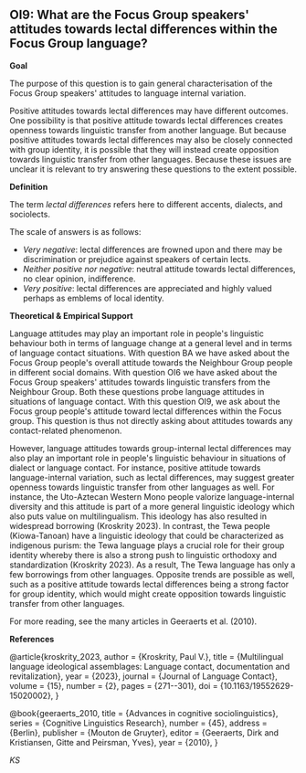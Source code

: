 
## OI9: What are the Focus Group speakers' attitudes towards lectal differences within the Focus Group language?



**Goal**

The purpose of this question is to gain general characterisation of the Focus Group speakers' attitudes to language internal variation.



Positive attitudes towards lectal differences may have different outcomes. One possibility is that positive attitude towards lectal differences creates openness towards linguistic transfer from another language. But because positive attitudes towards lectal differences may also be closely connected with group identity, it is possible that they will instead create opposition towards linguistic transfer from other languages. Because these issues are unclear it is relevant to try answering these questions to the extent possible.



**Definition**

The term *lectal differences* refers here to different accents, dialects, and sociolects.

The scale of answers is as follows:
- *Very negative*: lectal differences are frowned upon and there may be discrimination or prejudice against speakers of certain lects.
- *Neither positive nor negative*: neutral attitude towards lectal differences, no clear opinion, indifference.
- *Very positive*: lectal differences are appreciated and highly valued perhaps as emblems of local identity.



**Theoretical & Empirical Support**

Language attitudes may play an important role in people's linguistic behaviour both in terms of language change at a general level and in terms of language contact situations. With question BA we have asked about the Focus Group people's overall attitude towards the Neighbour Group people in different social domains. With question OI6 we have asked about the Focus Group speakers' attitudes towards linguistic transfers from the Neighbour Group. Both these questions probe language attitudes in situations of language contact. With this question OI9, we ask about the Focus group people's attitude toward lectal differences within the Focus group. This question is thus not directly asking about attitudes towards any contact-related phenomenon.

However, language attitudes towards group-internal lectal differences may also play an important role in people's linguistic behaviour in situations of dialect or language contact. For instance, positive attitude towards language-internal variation, such as lectal differences, may suggest greater openness towards linguistic transfer from other languages as well. For instance, the Uto-Aztecan Western Mono people valorize language-internal diversity and this attitude is part of a more general linguistic ideology which also puts value on multilingualism. This ideology has also resulted in widespread borrowing (Kroskrity 2023). In contrast, the Tewa people (Kiowa-Tanoan) have a linguistic ideology that could be characterized as indigenous purism: the Tewa language plays a crucial role for their group identity whereby there is also a strong push to linguistic orthodoxy and standardization (Kroskrity 2023). As a result, The Tewa language has only a few borrowings from other languages. Opposite trends are possible as well, such as a positive attitude towards lectal differences being a strong factor for group identity, which would might create opposition towards linguistic transfer from other languages.

For more reading, see the many articles in Geeraerts et al. (2010).



**References**

@article{kroskrity_2023, author = {Kroskrity, Paul V.}, title = {Multilingual language ideological assemblages: Language contact, documentation and revitalization}, year = {2023}, journal = {Journal of Language Contact}, volume = {15}, number = {2}, pages = {271--301}, doi = {10.1163/19552629-15020002}, }

@book{geeraerts_2010,
	title = {Advances in cognitive sociolinguistics},
	series = {Cognitive Linguistics Research},
	number = {45},
	address = {Berlin},
	publisher = {Mouton de Gruyter},
	editor = {Geeraerts, Dirk and Kristiansen, Gitte and Peirsman, Yves},
	year = {2010},
}

*KS*
